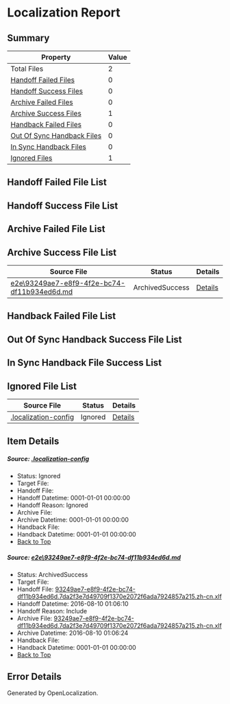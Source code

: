 # <a name='report-top'></a> Localization Report

## Summary
 Property | Value 
 -------- | ----- 
 Total Files | 2
[ Handoff Failed Files ](#handoff-failed-list)| 0
[ Handoff Success Files ](#handoff-success-list)| 0
[ Archive Failed Files ](#archive-failed-list)| 0
[ Archive Success Files ](#archive-success-list)| 1
[ Handback Failed Files ](#handback-failed-list)| 0
[ Out Of Sync Handback Files ](#outofsync-handback-success-list)| 0
[ In Sync Handback Files ](#insync-handback-success-list)| 0
[ Ignored Files ](#ignored-list)| 1

## <a name='handoff-failed-list'></a> Handoff Failed File List

## <a name='handoff-success-list'></a> Handoff Success File List

## <a name='archive-failed-list'></a> Archive Failed File List

## <a name='archive-success-list'></a> Archive Success File List
 Source File | Status | Details 
 ----------- | ------ | ------- 
 [e2e\93249ae7-e8f9-4f2e-bc74-df11b934ed6d.md](https://github.com/OpenLocalizationTestOrg/oltest/blob/9c4d678d7125017987d963e65f5bcf7f1bb7da62/e2e/93249ae7-e8f9-4f2e-bc74-df11b934ed6d.md) | ArchivedSuccess | [Details](#c9d955988b3f5ef6d59bfe4096173d6e8918be9d1)

## <a name='handback-failed-list'></a> Handback Failed File List

## <a name='outofsync-handback-success-list'></a> Out Of Sync Handback Success File List

## <a name='insync-handback-success-list'></a> In Sync Handback File Success List

## <a name='ignored-list'></a> Ignored File List
 Source File | Status | Details 
 ----------- | ------ | ------- 
 [.localization-config](https://github.com/OpenLocalizationTestOrg/oltest/blob/9c4d678d7125017987d963e65f5bcf7f1bb7da62/.localization-config) | Ignored | [Details](#3d4f252ac210baf56311d7e97dcc2db10974dbd20)

## Item Details
##### <a name='3d4f252ac210baf56311d7e97dcc2db10974dbd20'></a> Source: [.localization-config](https://github.com/OpenLocalizationTestOrg/oltest/blob/9c4d678d7125017987d963e65f5bcf7f1bb7da62/.localization-config)
* Status: Ignored
* Target File: 
* Handoff File: 
* Handoff Datetime: 0001-01-01 00:00:00
* Handoff Reason: Ignored
* Archive File: 
* Archive Datetime: 0001-01-01 00:00:00
* Handback File: 
* Handback Datetime: 0001-01-01 00:00:00
* [Back to Top](#report-top)

##### <a name='c9d955988b3f5ef6d59bfe4096173d6e8918be9d1'></a> Source: [e2e\93249ae7-e8f9-4f2e-bc74-df11b934ed6d.md](https://github.com/OpenLocalizationTestOrg/oltest/blob/9c4d678d7125017987d963e65f5bcf7f1bb7da62/e2e/93249ae7-e8f9-4f2e-bc74-df11b934ed6d.md)
* Status: ArchivedSuccess
* Target File: 
* Handoff File: [93249ae7-e8f9-4f2e-bc74-df11b934ed6d.7da2f3e7d49709f1370e2072f6ada7924857a215.zh-cn.xlf](https://github.com/OpenLocalizationTestOrg/olhandoff-e2e/blob/5db95ee36444b5698dc764bb8317389750a03519/ol-handoff/OpenLocalizationTestOrg/ol-test-zhcn/ci/ht/93249ae7-e8f9-4f2e-bc74-df11b934ed6d.7da2f3e7d49709f1370e2072f6ada7924857a215.zh-cn.xlf)
* Handoff Datetime: 2016-08-10 01:06:10
* Handoff Reason: Include
* Archive File: [93249ae7-e8f9-4f2e-bc74-df11b934ed6d.7da2f3e7d49709f1370e2072f6ada7924857a215.zh-cn.xlf](https://github.com/OpenLocalizationTestOrg/olhandoff-e2e/blob/98fe8c70390477414fd9130a3648683d3986ff0e/ol-archive/OpenLocalizationTestOrg/ol-test-zhcn/ci/ht/93249ae7-e8f9-4f2e-bc74-df11b934ed6d.7da2f3e7d49709f1370e2072f6ada7924857a215.zh-cn.xlf)
* Archive Datetime: 2016-08-10 01:06:24
* Handback File: 
* Handback Datetime: 0001-01-01 00:00:00
* [Back to Top](#report-top)


## Error Details

Generated by OpenLocalization.
